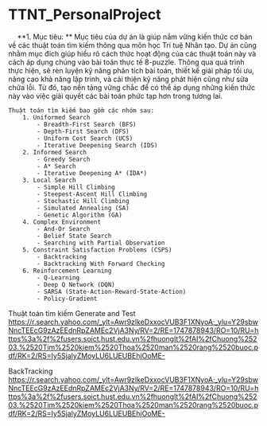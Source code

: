 # TTNT_PersonalProject
 
**1.	Mục tiêu: **
    Mục tiêu của dự án là giúp nắm vững kiến thức cơ bản về các thuật toán tìm kiếm thông qua môn học Trí tuệ Nhân tạo. Dự án cũng nhằm mục đích giúp hiểu rõ cách thức hoạt động của các thuật toán này và cách áp dụng chúng vào bài toán thực tế 8-puzzle. Thông qua quá trình thực hiện, sẽ rèn luyện kỹ năng phân tích bài toán, thiết kế giải pháp tối ưu, nâng cao khả năng lập trình, và cải thiện kỹ năng phát hiện cũng như sửa chữa lỗi. Từ đó, tạo nền tảng vững chắc để có thể áp dụng những kiến thức này vào việc giải quyết các bài toán phức tạp hơn trong tương lai.

    Thuật toán tìm kiếm bao gồm các nhóm sau:
        1. Uniformed Search
            - Breadth-First Search (BFS)
            - Depth-First Search (DFS)
            - Uniform Cost Search (UCS)
            - Iterative Deepening Search (IDS)
        2. Informed Search
            - Greedy Search
            - A* Search
            - Iterative Deepening A* (IDA*)
        3. Local Search
            - Simple Hill Climbing
            - Steepest-Ascent Hill Climbing
            - Stochastic Hill Climbing
            - Simulated Annealing (SA)
            - Genetic Algorithm (GA)
        4. Complex Environment
            - And-Or Search
            - Belief State Search
            - Searching with Partial Observation
        5. Constraint Satisfaction Problems (CSPS)
            - Backtracking
            - Backtracking With Forward Checking
        6. Reinforcement Learning
            - Q-Learning
            - Deep Q Network (DQN)
            - SARSA (State-Action-Reward-State-Action)
            - Policy-Gradient


Thuật toán tìm kiếm 
Generate and Test
https://r.search.yahoo.com/_ylt=Awr9zlkeDxxocVUB3F1XNyoA;_ylu=Y29sbwNncTEEcG9zAzEEdnRpZAMEc2VjA3Ny/RV=2/RE=1747878943/RO=10/RU=https%3a%2f%2fusers.soict.hust.edu.vn%2fhuonglt%2fAI%2fChuong%25203.%2520Tim%2520kiem%2520Thoa%2520man%2520rang%2520buoc.pdf/RK=2/RS=Iy5SjalyZMoyLU6LUEUBEhjOoME-

BackTracking
https://r.search.yahoo.com/_ylt=Awr9zlkeDxxocVUB3F1XNyoA;_ylu=Y29sbwNncTEEcG9zAzEEdnRpZAMEc2VjA3Ny/RV=2/RE=1747878943/RO=10/RU=https%3a%2f%2fusers.soict.hust.edu.vn%2fhuonglt%2fAI%2fChuong%25203.%2520Tim%2520kiem%2520Thoa%2520man%2520rang%2520buoc.pdf/RK=2/RS=Iy5SjalyZMoyLU6LUEUBEhjOoME-
